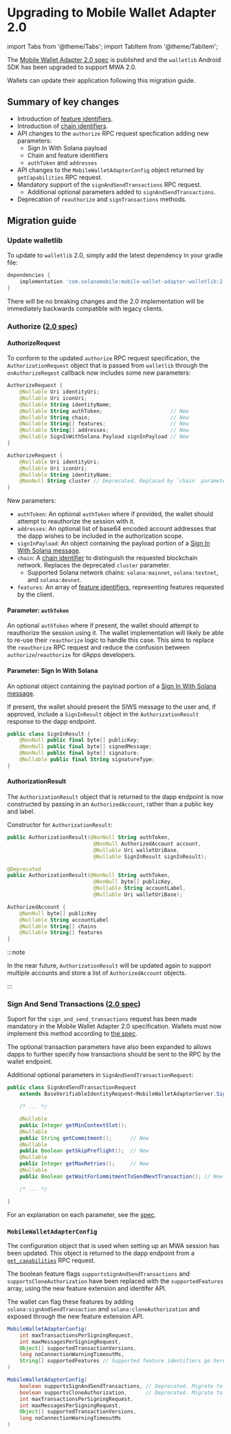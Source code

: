 # Upgrading to Mobile Wallet Adapter 2.0

import Tabs from '@theme/Tabs';
import TabItem from '@theme/TabItem';

The [Mobile Wallet Adapter 2.0 spec](https://solana-mobile.github.io/mobile-wallet-adapter/spec/spec.html) is published and the `walletlib` Android SDK
has been upgraded to support MWA 2.0.

Wallets can update their application following this migration guide.

## Summary of key changes

- Introduction of [feature identifiers](https://solana-mobile.github.io/mobile-wallet-adapter/spec/spec.html#feature-identifiers).
- Introduction of [chain identifiers](https://solana-mobile.github.io/mobile-wallet-adapter/spec/spec.html#chain-identifiers).
- API changes to the `authorize` RPC request specfication adding new parameters:
  - Sign In With Solana payload
  - Chain and feature identifiers
  - `authToken` and `addresses`
- API changes to the `MobileWalletAdapterConfig` object returned by `getCapabilities` RPC request.
- Mandatory support of the `signAndSendTransactions` RPC request.
  - Additional optional parameters added to `signAndSendTransactions`.
- Deprecation of `reauthorize` and `signTransactions` methods.

## Migration guide

### Update walletlib

To update to `walletlib` 2.0, simply add the latest dependency in your gradle file:

```groovy
dependencies {
    implementation 'com.solanamobile:mobile-wallet-adapter-walletlib:2.0.0-beta1'
}
```

There will be no breaking changes and the 2.0 implementation will be immediately backwards compatible with legacy clients.

### Authorize ([2.0 spec](https://solana-mobile.github.io/mobile-wallet-adapter/spec/spec.html#authorize))

#### AuthorizeRequest

To conform to the updated `authorize` RPC request specification, the `AuthorizationRequest` object that is passed from `walletlib` through the `onAuthorizeReqest` callback now includes some new parameters:

<Tabs>
<TabItem value="MWA 2.0" label="MWA 2.0">

```kotlin
AuthorizeRequest {
    @Nullable Uri identityUri;
    @Nullable Uri iconUri;
    @Nullable String identityName;
    @Nullable String authToken;                      // New
    @Nullable String chain;                          // New
    @Nullable String[] features;                     // New
    @Nullable String[] addresses;                    // New
    @Nullable SignInWithSolana.Payload signInPayload // New
}
```

</TabItem>
<TabItem value="Legacy" label="Legacy">

```kotlin
AuthorizeRequest {
    @Nullable Uri identityUri;
    @Nullable Uri iconUri;
    @Nullable String identityName;
    @NonNull String cluster // Deprecated. Replaced by `chain` parameter.
}
```

</TabItem>
</Tabs>

New parameters:

- `authToken`: An optional `authToken` where if provided, the wallet should attempt to reauthorize the session with it.
- `addresses`: An optional list of base64 encoded account addresses that the dapp wishes to be included in the authorization scope.
- `signInPayload`: An object containing the payload portion of a [Sign In With Solana message](https://siws.web3auth.io/spec).
- `chain`: A [chain identifier](https://solana-mobile.github.io/mobile-wallet-adapter/spec/spec.html#chain-identifiers) to distinguish the requested blockchain network. Replaces the deprecated `cluster` parameter.
  - Supported Solana network chains: `solana:mainnet`, `solana:testnet`, and `solana:devnet`.
- `features`: An array of [feature identifiers](https://solana-mobile.github.io/mobile-wallet-adapter/spec/spec.html#feature-identifiers), representing features requested by the client.

#### Parameter: `authToken`

An optional `authToken` where if present, the wallet should attempt to reauthorize the session using it. The wallet implementation will likely be able to re-use their `reauthorize` logic
to handle this case. This aims to replace the `reauthorize` RPC request and reduce the confusion between `authorize`/`reauthorize` for dApps developers.

#### Parameter: Sign In With Solana

An optional object containing the payload portion of a [Sign In With Solana message](https://siws.web3auth.io/spec).

If present, the wallet should present the SIWS message to the user and, if approved, include a `SignInResult` object in the `AuthorizationResult` response to the dapp endpoint.

```kotlin
public class SignInResult {
    @NonNull public final byte[] publicKey;
    @NonNull public final byte[] signedMessage;
    @NonNull public final byte[] signature;
    @Nullable public final String signatureType;
}
```

#### AuthorizationResult

The `AuthorizationResult` object that is returned to the dapp endpoint is now constructed by passing in an `AuthorizedAccount`, rather than a public key and label.

Constructor for `AuthorizationResult`:

<Tabs>
<TabItem value="MWA 2.0" label="MWA 2.0">

```kotlin
public AuthorizationResult(@NonNull String authToken,
                            @NonNull AuthorizedAccount account,
                            @Nullable Uri walletUriBase,
                            @Nullable SignInResult signInResult);
```

</TabItem>
<TabItem value="Legacy" label="Legacy">

```kotlin
@Deprecated
public AuthorizationResult(@NonNull String authToken,
                            @NonNull byte[] publicKey,
                            @Nullable String accountLabel,
                            @Nullable Uri walletUriBase);
```

</TabItem>
<TabItem value="AuthorizedAccount" label="AuthorizedAccount">

```kotlin
AuthorizedAccount {
    @NonNull byte[] publicKey
    @Nullable String accountLabel
    @Nullable String[] chains
    @Nullable String[] features
}
```

</TabItem>
</Tabs>

:::note

In the near future, `AuthorizationResult` will be updated again to support multiple accounts and store a list of `AuthorizedAccount` objects.

:::

### Sign And Send Transactions ([2.0 spec](https://solana-mobile.github.io/mobile-wallet-adapter/spec/spec.html#sign_and_send_transactions))

Suport for the `sign_and_send_transactions` request has been made mandatory in the Mobile Wallet Adapter 2.0 specification. Wallets must now implement this method according to [the spec](https://solana-mobile.github.io/mobile-wallet-adapter/spec/spec.html#sign_and_send_transactions).

The optional transaction parameters have also been expanded to allows dapps to further specify how transactions should be sent to the RPC by the wallet endpoint.

Additional optional parameters in `SignAndSendTransactionRequest`:

<Tabs>
<TabItem value="MWA 2.0" label="MWA 2.0">

```java
public class SignAndSendTransactionRequest
    extends BaseVerifiableIdentityRequest<MobileWalletAdapterServer.SignAndSendTransactionsRequest> {

    /* ... */

    @Nullable
    public Integer getMinContextSlot();
    @Nullable
    public String getCommitment();      // New
    @Nullable
    public Boolean getSkipPreflight();  // New
    @Nullable
    public Integer getMaxRetries();     // New
    @Nullable
    public Boolean getWaitForCommitmentToSendNextTransaction(); // New

    /* ... */

}
```

</TabItem>
</Tabs>

For an explanation on each parameter, see the [spec](https://solana-mobile.github.io/mobile-wallet-adapter/spec/spec.html#method-3).

### `MobileWalletAdapterConfig`

The configuration object that is used when setting up an MWA session has been updated. This object is returned to the dapp endpoint from a [`get_capabilities`](https://solana-mobile.github.io/mobile-wallet-adapter/spec/spec1.0.html#get_capabilities) RPC request.

The boolean feature flags `supportsSignAndSendTransactions` and `supportsCloneAuthorization` have been replaced with the `supportedFeatures` array, using the new
feature extension and identifer API.

The wallet can flag these features by adding `solana:signAndSendTransaction` and `solana:cloneAuthorization` and exposed through the new feature extension API.

<Tabs>
<TabItem value="MWA 2.0" label="MWA 2.0">

```java
MobileWalletAdapterConfig(
    int maxTransactionsPerSigningRequest,
    int maxMessagesPerSigningRequest,
    Object[] supportedTransactionVersions,
    long noConnectionWarningTimeoutMs,
    String[] supportedFeatures // Supported feature identifiers go here
)
```

</TabItem>
<TabItem value="Legacy" label="Legacy">

```java
MobileWalletAdapterConfig(
    boolean supportsSignAndSendTransactions, // Deprecated. Migrate to feature IDs
    boolean supportsCloneAuthorization,      // Deprecated. Migrate to feature IDs
    int maxTransactionsPerSigningRequest,
    int maxMessagesPerSigningRequest,
    Object[] supportedTransactionVersions,
    long noConnectionWarningTimeoutMs
)
```

</TabItem>
</Tabs>
